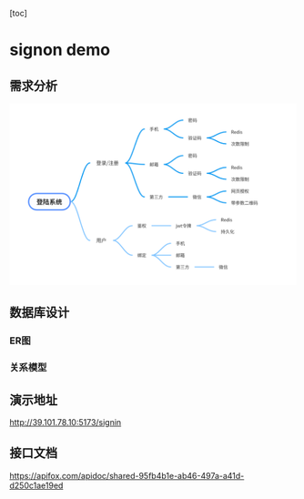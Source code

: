 [toc]
# signon demo
## 需求分析
![image](picture/signon-思维导图.PNG)
## 数据库设计
### ER图
### 关系模型
## 演示地址 
http://39.101.78.10:5173/signin
## 接口文档 
https://apifox.com/apidoc/shared-95fb4b1e-ab46-497a-a41d-d250c1ae19ed
